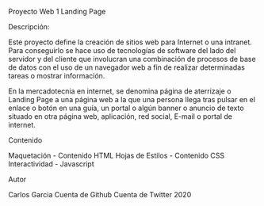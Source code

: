 Proyecto Web 1
Landing Page

Descripción:

Este proyecto define la creación de sitios web para Internet o una intranet. Para conseguirlo se hace uso de tecnologías de software del lado del servidor y del cliente que involucran una combinación de procesos de base de datos con el uso de un navegador web a fin de realizar determinadas tareas o mostrar información.

En la mercadotecnia en internet, se denomina página de aterrizaje o Landing Page a una página web a la que una persona llega tras pulsar en el enlace o botón en una guía, un portal o algún banner o anuncio de texto situado en otra página web, aplicación, red social, E-mail o portal de internet.


Contenido

Maquetación - Contenido HTML
Hojas de Estilos - Contenido CSS
Interactividad - Javascript

Autor

Carlos Garcia
Cuenta de Github
Cuenta de Twitter
2020

